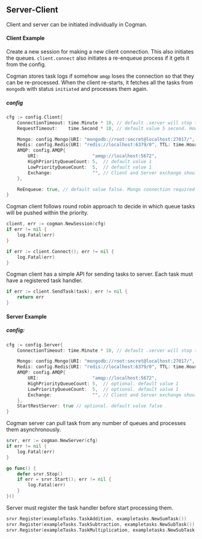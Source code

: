 ## Server-Client
Client and server can be initiated individually in Cogman.

#### Client Example
Create a new session for making a new client connection.
This also initiates the queues.
`client.connect` also initiates a re-enqueue process if it gets it from the config.

Cogman stores task logs if somehow `amqp` loses the connection so that they can be re-processed.
When the client re-starts, it fetches all the tasks from `mongodb` with status `initiated` and processes them again.

##### config 
```go
cfg := config.Client{
    ConnectionTimeout: time.Minute * 10, // default .server will stop trying to reconnection if it is not done within connection timeout
    RequestTimeout:    time.Second * 10, // default value 5 second. How long client will wait for delivery ack.

    Mongo: config.Mongo{URI: "mongodb://root:secret@localhost:27017/", TTL: time.Hour}, // default
    Redis: config.Redis{URI: "redis://localhost:6379/0", TTL: time.Hour},               // required
    AMQP: config.AMQP{
        URI:                    "amqp://localhost:5672",
        HighPriorityQueueCount: 5,  // default value 1
        LowPriorityQueueCount:  5,  // default value 1
        Exchange:               "", // Client and Server exchange should be same
    },

    ReEnqueue: true, // default value false. Mongo connection required if ReEnqueue: true
}
```
Cogman client follows round robin approach to decide in which queue tasks will be pushed within the priority. 

```go
client, err := cogman.NewSession(cfg)
if err != nil {
    log.Fatal(err)
}

if err := client.Connect(); err != nil {
    log.Fatal(err)
}
```

Cogman client has a simple API for sending tasks to server. Each task must have a registered task handler. 
```go
if err := client.SendTask(task); err != nil {
    return err
}
```

#### Server Example
##### config:
```go
cfg := config.Server{
    ConnectionTimeout: time.Minute * 10, // default .server will stop trying to reconnection if it is not done within connection timeout

    Mongo: config.Mongo{URI: "mongodb://root:secret@localhost:27017/", TTL: time.Hour}, // default
    Redis: config.Redis{URI: "redis://localhost:6379/0", TTL: time.Hour},               // required
    AMQP: config.AMQP{
        URI:                    "amqp://localhost:5672",
        HighPriorityQueueCount: 5,  // optional. default value 1
        LowPriorityQueueCount:  5,  // optional. default value 1
        Exchange:               "", // Client and Server exchange should be same
    },
    StartRestServer: true // optional. default value false
}
```

Cogman server can pull task from any number of queues and processes them asynchronously.
```go
srvr, err := cogman.NewServer(cfg)
if err != nil {
    log.Fatal(err)
}

go func() {
    defer srvr.Stop()
    if err = srvr.Start(); err != nil {
        log.Fatal(err)
    }
}()
```

Server must register the task handler before start processing them.

```go
srvr.Register(exampleTasks.TaskAddition, exampletasks.NewSumTask())
srvr.Register(exampleTasks.TaskSubtraction, exampletasks.NewSubTask())
srvr.Register(exampleTasks.TaskMultiplication, exampletasks.NewSubTask())
```